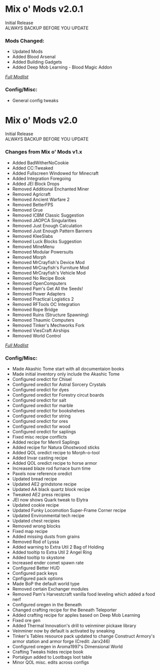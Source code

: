 # Mix o' Mods v2.0.1
Initial Release  
ALWAYS BACKUP BEFORE YOU UPDATE   
  
  
### Mods Changed:
+ Updated Mods
+ Added Blood Arsenal
+ Added Building Gadgets
+ Added Deep Mob Learning - Blood Magic Addon

*[Full Modlist](https://docs.google.com/spreadsheets/d/1tRUqneTiYJFufnSGGCGypk6drw9T70atX_EO47BeuM0/edit?usp=sharing)*  
  
  
### Config/Misc:  
+ General config tweaks

# Mix o' Mods v2.0
Initial Release  
ALWAYS BACKUP BEFORE YOU UPDATE   
  
  
### Changes from Mix o' Mods v1.x
+ Added BadWitherNoCookie
+ Added CC:Tweaked
+ Added Fullscreen Windowed for Minecraft
+ Added Integration Foregoing
+ Added JEI Block Drops
+ Removed Additional Enchanted Miner
+ Removed Agricraft
+ Removed Ancient Warfare 2
+ Removed BetterFPS
+ Removed Grue
+ Removed ICBM Classic Suggestion
+ Removed JAOPCA Singularities
+ Removed Just Enough Calculation
+ Removed Just Enough Pattern Banners
+ Removed KleeSlabs
+ Removed Luck Blocks Suggestion
+ Removed MineMenu
+ Removed Modular Powersuits
+ Removed Morph
+ Removed MrCrayfish's Device Mod
+ Removed MrCrayfish's Furniture Mod
+ Removed MrCrayfish's Vehicle Mod
+ Removed No Recipe Book
+ Removed OpenComputers
+ Removed Pam's Get All the Seeds!
+ Removed Power Adapters
+ Removed Practical Logistics 2
+ Removed RFTools OC Integration
+ Removed Rope Bridge
+ Removed Ruins (Structure Spawning)
+ Removed Thaumic Computers
+ Removed Tinker's Mechworks Fork
+ Removed ViesCraft Airships
+ Removed World Control

*[Full Modlist](https://docs.google.com/spreadsheets/d/1tRUqneTiYJFufnSGGCGypk6drw9T70atX_EO47BeuM0/edit?usp=sharing)*  
  
  
### Config/Misc:  
+ Made Akashic Tome start with all documentaion books
+ Made initial inventory only include the Akashic Tome
+ Configured oredict for Chisel
+ Configured oredict for Astral Sorcery Crystals
+ Configured oredict for dyes
+ Configured oredict for Forestry circut boards
+ Configured oredict for salt
+ Configured oredict for marble
+ Configured oredict for bookshelves
+ Configured oredict for string
+ Configured oredict for ores
+ Configured oredict for wood
+ Configured oredict for saplings
+ Fixed misc recipe conflicts
+ Added recipe for Menril Saplings
+ Added recipe for Natura Ghostwood sticks
+ Added QOL oredict recipe to Morph-o-tool
+ Added Invar casting recipe
+ Added QOL oredict recipe to horse armor
+ Increased blaze rod furnace burn time
+ Paxels now reference oredict
+ Updated bread recipe
+ Updated AE2 grindstone recipe
+ Updated AA black quartz block recipe
+ Tweaked AE2 press recipies
+ JEI now shows Quark tweak to Elytra
+ Updated cookie recipe
+ Updated Funky Locomotion Super-Frame Corner recipe
+ Updated Environmental tech recipe
+ Updated chest recipies
+ Removed wrong blocks
+ Fixed map recipe
+ Added missing dusts from grains
+ Removed Rod of Lyssa
+ Added warning to Extra Util 2 Bag of Holding
+ Added tooltip to Extra Util 2 Angel Ring
+ Added tooltip to skystone
+ Increased ender comet spawn rate
+ Configured Better HUD
+ Configured pack keys
+ Cpnfigured pack options
+ Made BoP the default world type
+ Removed certain Exchanger modules
+ Removed Pam's Harvestcraft vanilla food leveling which added a food nerf
+ Configured oregen in the Beneath
+ Changed crafting recipe for the Beneath Teleporter
+ Added crafting recipe for apples based on Deep Mob Learning
+ Fixed ore gen
+ Added Thermal Innovation's drill to veinminer pickaxe library
+ Veinminer now by default is activated by sneaking
+ Tinker's Tables resource pack updated to change Construct Armory's armor station and armor forge (Credit: Jarx246)
+ Configured oregen in Aroma1997's Dimensional World
+ Crafting Tweaks hides recipe book
+ Portalgun added to Lootbags loot table
+ Minor QOL misc. edits across configs
